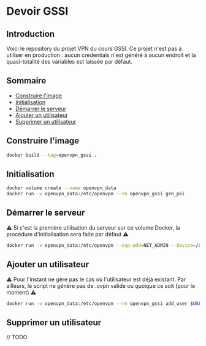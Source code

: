 # Devoir GSSI 

## Introduction

Voici le repository du projet VPN du cours GSSI. Ce projet n'est pas à utiliser en production : aucun credentials n'est généré à aucun endroit et la quasi-totalité des variables est laissée par défaut.

## Sommaire

- [Construire l'image](#construire-limage)
- [Initialisation](#initialisation)
- [Démarrer le serveur](#d%C3%A9marrer-le-serveur)
- [Ajouter un utilisateur](#ajouter-un-utilisateur)
- [Supprimer un utilisateur](#supprimer-un-utilisateur)

## Construire l'image

```Bash
docker build --tag=openvpn_gssi .
```

## Initialisation

```Bash
docker volume create --name openvpn_data
docker run -v openvpn_data:/etc/openvpn --rm openvpn_gssi gen_pki
```

## Démarrer le serveur

:warning: Si c'est la première utilisation du serveur sur ce volume Docker, la procédure d'initialisation sera faite par défaut :warning:

```Bash
docker run -v openvpn_data:/etc/openvpn --cap-add=NET_ADMIN --device=/dev/net/tun -p 10194:1194/udp -it --rm -d openvpn_gssi
```

## Ajouter un utilisateur

:warning: Pour l'instant ne gère pas le cas où l'utilisateur est déjà existant. Par ailleurs, le script ne génère pas de .ovpn valide ou quoique ce soit (pour le moment) :warning:

```Bash
docker run -v openvpn_data:/etc/openvpn --rm openvpn_gssi add_user $USER_NAME
```

## Supprimer un utilisateur

// TODO
